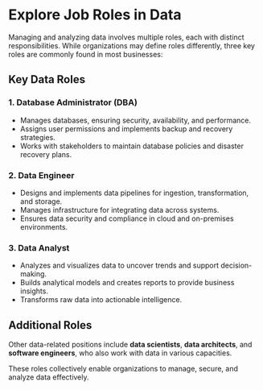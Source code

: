 # Explore Job Roles in Data

Managing and analyzing data involves multiple roles, each with distinct responsibilities. While organizations may define roles differently, three key roles are commonly found in most businesses:

## **Key Data Roles**

### **1. Database Administrator (DBA)**
- Manages databases, ensuring security, availability, and performance.
- Assigns user permissions and implements backup and recovery strategies.
- Works with stakeholders to maintain database policies and disaster recovery plans.

### **2. Data Engineer**
- Designs and implements data pipelines for ingestion, transformation, and storage.
- Manages infrastructure for integrating data across systems.
- Ensures data security and compliance in cloud and on-premises environments.

### **3. Data Analyst**
- Analyzes and visualizes data to uncover trends and support decision-making.
- Builds analytical models and creates reports to provide business insights.
- Transforms raw data into actionable intelligence.

## **Additional Roles**
Other data-related positions include **data scientists**, **data architects**, and **software engineers**, who also work with data in various capacities.

These roles collectively enable organizations to manage, secure, and analyze data effectively.
